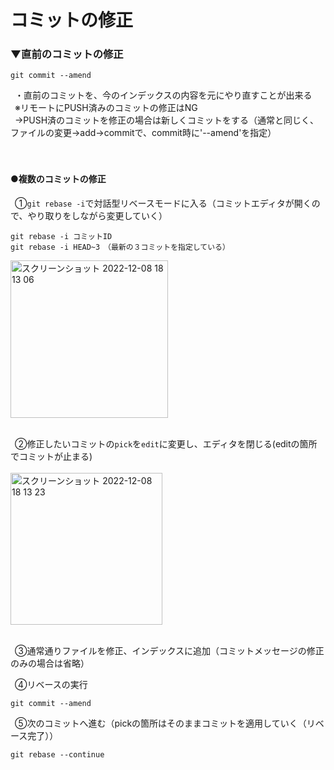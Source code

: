 # コミットの修正

### ▼直前のコミットの修正<br>
```
git commit --amend
```
&ensp;・直前のコミットを、今のインデックスの内容を元にやり直すことが出来る<br>
&ensp;※リモートにPUSH済みのコミットの修正はNG<br>
&ensp;→PUSH済のコミットを修正の場合は新しくコミットをする（通常と同じく、ファイルの変更→add→commitで、commit時に'--amend'を指定）<br>
<br>
<br>

#### ●複数のコミットの修正<br>
&ensp;①`git rebase -i`で対話型リベースモードに入る（コミットエディタが開くので、やり取りをしながら変更していく）<br>
```
git rebase -i コミットID
git rebase -i HEAD~3　（最新の３コミットを指定している）
```
<img width="252" alt="スクリーンショット 2022-12-08 18 13 06" src="https://user-images.githubusercontent.com/81621944/206406274-30270896-9953-416c-b12f-c76e50d753e3.png"><br>
<br>

&ensp;②修正したいコミットの`pick`を`edit`に変更し、エディタを閉じる(editの箇所でコミットが止まる)<br>
<br>
<img width="243" alt="スクリーンショット 2022-12-08 18 13 23" src="https://user-images.githubusercontent.com/81621944/206406294-6a0550b7-399a-4984-aea3-e4f7fc65b634.png"><br>
<br>

&ensp;③通常通りファイルを修正、インデックスに追加（コミットメッセージの修正のみの場合は省略）<br>

&ensp;④リベースの実行<br>
```
git commit --amend
```

&ensp;⑤次のコミットへ進む（pickの箇所はそのままコミットを適用していく（リベース完了））<br>
```
git rebase --continue
```

<br>


